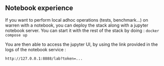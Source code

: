 ## Notebook experience

If you want to perform local adhoc operations (tests, benchmark…) on warren with a notebook,
you can deploy the stack along with a jupyter notebook server. You can start it with the rest of the stack by doing :
`docker compose up`

You are then able to access the jupyter UI, by using the link provided in the logs of the notebook service : 

`http://127.0.0.1:8888/lab?token=...`